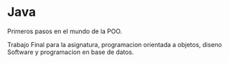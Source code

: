 # Java
Primeros pasos en el mundo de la POO.


Trabajo Final para la asignatura, programacion orientada a objetos, diseno Software y programacion en base de datos.


